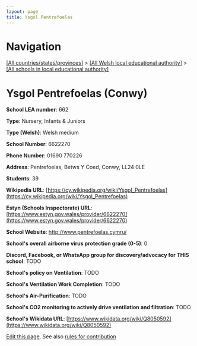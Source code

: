 ```yaml
---
layout: page
title: Ysgol Pentrefoelas
---
```

# Navigation

[[All countries/states/provinces]](../../..) > [[All Welsh local educational authority]](../..) > [[All schools in local educational authority]](..)

# Ysgol Pentrefoelas (Conwy)

**School LEA number**: 662

**Type**: Nursery, Infants & Juniors

**Type (Welsh)**: Welsh medium

**School Number**: 6622270

**Phone Number**: 01690 770226

**Address**: Pentrefoelas, Betws Y Coed, Conwy, LL24 0LE

**Students**: 39

**Wikipedia URL**: [https://cy.wikipedia.org/wiki/Ysgol_Pentrefoelas](https://cy.wikipedia.org/wiki/Ysgol_Pentrefoelas)

**Estyn (Schools Inspectorate) URL**: [https://www.estyn.gov.wales/provider/6622270](https://www.estyn.gov.wales/provider/6622270)

**School Website**: http://www.pentrefoelas.cymru/

**School's overall airborne virus protection grade (0-5)**: 0

**Discord, Facebook, or WhatsApp group for discovery/advocacy for THIS school**: TODO

**School's policy on Ventilation**: TODO

**School's Ventilation Work Completion**: TODO

**School's Air-Purification**: TODO

**School's CO2 monitoring to actively drive ventilation and filtration**: TODO

**School's Wikidata URL**: [https://www.wikidata.org/wiki/Q8050592](https://www.wikidata.org/wiki/Q8050592)




[Edit this page](https://github.com/VentilationProject/Wales/edit/prif/./Conwy/Ysgol_Pentrefoelas.md). See also [rules for contribution](../../../contribution-rules/)